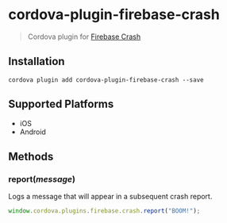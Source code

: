 # cordova-plugin-firebase-crash
> Cordova plugin for [Firebase Crash](https://firebase.google.com/docs/crash/)


## Installation

    cordova plugin add cordova-plugin-firebase-crash --save

## Supported Platforms

- iOS
- Android

## Methods

### report(_message_)
Logs a message that will appear in a subsequent crash report.
```js
window.cordova.plugins.firebase.crash.report("BOOM!");
```
